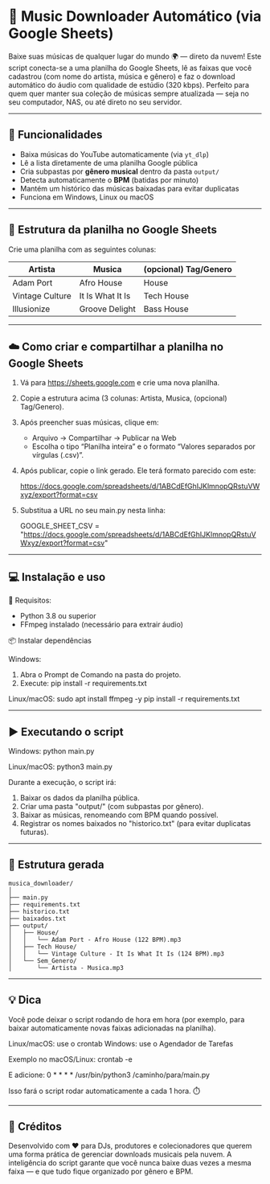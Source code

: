 🎵 Music Downloader Automático (via Google Sheets)
==================================================

Baixe suas músicas de qualquer lugar do mundo 🌍 — direto da nuvem!
Este script conecta-se a uma planilha do Google Sheets, lê as faixas que você cadastrou (com nome do artista, música e gênero) e faz o download automático do áudio com qualidade de estúdio (320 kbps).
Perfeito para quem quer manter sua coleção de músicas sempre atualizada — seja no seu computador, NAS, ou até direto no seu servidor.

--------------------------------------------------
🚀 Funcionalidades
--------------------------------------------------


- Baixa músicas do YouTube automaticamente (via `yt_dlp`)  
- Lê a lista diretamente de uma planilha Google pública  
- Cria subpastas por **gênero musical** dentro da pasta `output/`  
- Detecta automaticamente o **BPM** (batidas por minuto)  
- Mantém um histórico das músicas baixadas para evitar duplicatas  
- Funciona em Windows, Linux ou macOS
--------------------------------------------------
🧩 Estrutura da planilha no Google Sheets
--------------------------------------------------

Crie uma planilha com as seguintes colunas:


| Artista | Musica | (opcional) Tag/Genero |
|---------|--------|----------------------|
| Adam Port | Afro House | House |
| Vintage Culture | It Is What It Is | Tech House |
| Illusionize | Groove Delight | Bass House |

--------------------------------------------------
☁️ Como criar e compartilhar a planilha no Google Sheets
--------------------------------------------------

1. Vá para https://sheets.google.com e crie uma nova planilha.
2. Copie a estrutura acima (3 colunas: Artista, Musica, (opcional) Tag/Genero).
3. Após preencher suas músicas, clique em:
   - Arquivo → Compartilhar → Publicar na Web
   - Escolha o tipo “Planilha inteira” e o formato “Valores separados por vírgulas (.csv)”.
4. Após publicar, copie o link gerado.
   Ele terá formato parecido com este:

   https://docs.google.com/spreadsheets/d/1ABCdEfGhIJKlmnopQRstuVWxyz/export?format=csv

5. Substitua a URL no seu main.py nesta linha:

   GOOGLE_SHEET_CSV = "https://docs.google.com/spreadsheets/d/1ABCdEfGhIJKlmnopQRstuVWxyz/export?format=csv"

--------------------------------------------------
💻 Instalação e uso
--------------------------------------------------

🔧 Requisitos:
- Python 3.8 ou superior
- FFmpeg instalado (necessário para extrair áudio)

📦 Instalar dependências

Windows:
1. Abra o Prompt de Comando na pasta do projeto.
2. Execute:
   pip install -r requirements.txt

Linux/macOS:
   sudo apt install ffmpeg -y
   pip install -r requirements.txt

--------------------------------------------------
▶️ Executando o script
--------------------------------------------------

Windows:
   python main.py

Linux/macOS:
   python3 main.py

Durante a execução, o script irá:
1. Baixar os dados da planilha pública.
2. Criar uma pasta "output/" (com subpastas por gênero).
3. Baixar as músicas, renomeando com BPM quando possível.
4. Registrar os nomes baixados no "historico.txt" (para evitar duplicatas futuras).

--------------------------------------------------
📁 Estrutura gerada
--------------------------------------------------
```
musica_downloader/
│
├── main.py
├── requirements.txt
├── historico.txt
├── baixados.txt
├── output/
│   ├── House/
│   │   └── Adam Port - Afro House (122 BPM).mp3
│   ├── Tech House/
│   │   └── Vintage Culture - It Is What It Is (124 BPM).mp3
│   └── Sem_Genero/
│       └── Artista - Musica.mp3
```
--------------------------------------------------
💡 Dica
--------------------------------------------------

Você pode deixar o script rodando de hora em hora (por exemplo, para baixar automaticamente novas faixas adicionadas na planilha).

Linux/macOS: use o crontab
Windows: use o Agendador de Tarefas

Exemplo no macOS/Linux:
   crontab -e

E adicione:
   0 * * * * /usr/bin/python3 /caminho/para/main.py

Isso fará o script rodar automaticamente a cada 1 hora. ⏱️

--------------------------------------------------
🧠 Créditos
--------------------------------------------------

Desenvolvido com ❤️ para DJs, produtores e colecionadores que querem uma forma prática de gerenciar downloads musicais pela nuvem.
A inteligência do script garante que você nunca baixe duas vezes a mesma faixa — e que tudo fique organizado por gênero e BPM.
